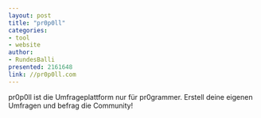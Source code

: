 ```yaml
---
layout: post
title: "pr0p0ll"
categories:
- tool
- website
author:
- RundesBalli
presented: 2161648
link: //pr0p0ll.com
---
```


pr0p0ll ist die Umfrageplattform nur für pr0grammer.
Erstell deine eigenen Umfragen und befrag die Community!
